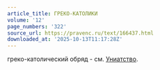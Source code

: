 ```yaml
---
article_title: ГРЕКО-КАТОЛИКИ
volume: '12'
page_numbers: '322'
source_url: https://pravenc.ru/text/166437.html
downloaded_at: '2025-10-13T11:17:28Z'
---
```


греко-католический обряд - см. [Униатство](https://pravenc.ru/text/Униатство.html).

